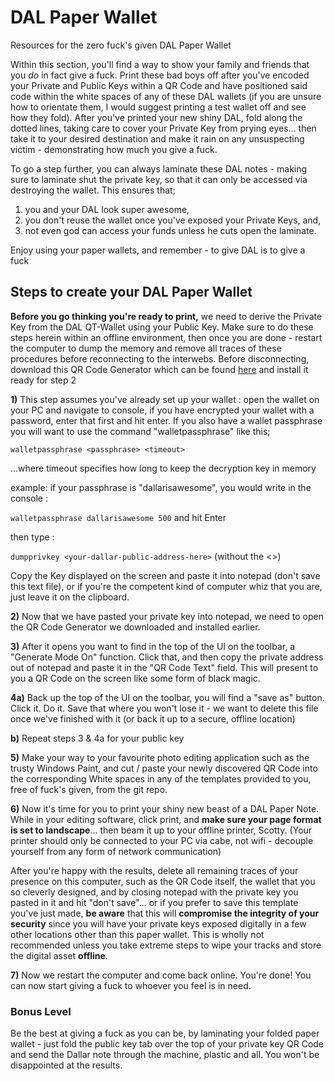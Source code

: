 # DAL Paper Wallet
Resources for the zero fuck's given DAL Paper Wallet

Within this section, you'll find a way to show your family and friends that you *do* in fact give a fuck. Print these bad boys off after you've encoded your Private and Public Keys within a QR Code and have positioned said code within the white spaces of any of these DAL wallets (if you are unsure how to orientate them, I would suggest printing a test wallet off and see how they fold). After you've printed your new shiny DAL, fold along the dotted lines, taking care to cover your Private Key from prying eyes... then take it to your desired destination and make it rain on any unsuspecting victim - demonstrating how much you give a fuck. 

To go a step further, you can always laminate these DAL notes - making sure to laminate shut the private key, so that it can only be accessed via destroying the wallet. This ensures that;

1) you and your DAL look super awesome,
2) you don't reuse the wallet once you've exposed your Private Keys, and,
3) not even god can access your funds unless he cuts open the laminate.

Enjoy using your paper wallets, and remember - to give DAL is to give a fuck

## Steps to create your DAL Paper Wallet

**Before you go thinking you're ready to print,** we need to derive the Private Key from the DAL QT-Wallet using your Public Key. Make sure to do these steps herein within an offline environment, then once you are done - restart the computer to dump the memory and remove all traces of these procedures before reconnecting to the interwebs. Before disconnecting, download this QR Code Generator which can be found [here](https://www.codetwo.com/freeware/qr-code-desktop-reader/) and install it ready for step 2

  **1)** This step assumes you've already set up your wallet : open the wallet on your PC and navigate to console, if you have encrypted your wallet with a password, enter that first and hit enter. If you also have a wallet passphrase you will want to use the command "walletpassphrase" like this;

`walletpassphrase <passphrase> <timeout>`

...where timeout specifies how long to keep the decryption key in memory

example: if your passphrase is  "dallarisawesome", you would write in the console :
  
`walletpassphrase dallarisawesome 500` and hit Enter

then type : 

`dumpprivkey <your-dallar-public-address-here>` (without the <>)

Copy the Key displayed on the screen and paste it into notepad (don't save this text file), or if you're the competent kind of computer whiz that you are, just leave it on the clipboard.

  **2)** Now that we have pasted your private key into notepad, we need to open the QR Code Generator we downloaded and installed earlier. 

  **3)** After it opens you want to find in the top of the UI on the toolbar, a "Generate Mode On" function. Click that, and then copy the private address out of notepad and paste it in the "QR Code Text" field. This will present to you a QR Code on the screen like some form of black magic.

  **4a)** Back up the top of the UI on the toolbar, you will find a "save as" button. Click it. Do it. Save that where you won't lose it - we want to delete this file once we've finished with it (or back it up to a secure, offline location)

  **b)** Repeat steps 3 & 4a for your public key

  **5)** Make your way to your favourite photo editing application such as the trusty Windows Paint, and cut / paste your newly discovered QR Code into the corresponding White spaces in any of the templates provided to you, free of fuck's given, from the git repo. 

  **6)** Now it's time for you to print your shiny new beast of a DAL Paper Note. While in your editing software, click print, and **make sure your page format is set to landscape**... then beam it up to your offline printer, Scotty. (Your printer should only be connected to your PC via cabe, not wifi - decouple yourself from any form of network communication) 

After you're happy with the results, delete all remaining traces of your presence on this computer, such as the QR Code itself, the wallet that you so cleverly designed,  and by closing notepad with the private key you pasted in it and hit "don't save"... or if you prefer to save this template you've just made, **be aware** that this will **compromise the integrity of your security** since you will have your private keys exposed digitally in a few other locations other than this paper wallet. This is wholly not recommended unless you take extreme steps to wipe your tracks and store the digital asset **offline**.

  **7)** Now we restart the computer and come back online. You're done! You can now start giving a fuck to whoever you feel is in need.

### Bonus Level

Be the best at giving a fuck as you can be, by laminating your folded paper wallet - just fold the public key tab over the top of your private key QR Code and send the Dallar note through the machine, plastic and all. You won't be disappointed at the results. 
